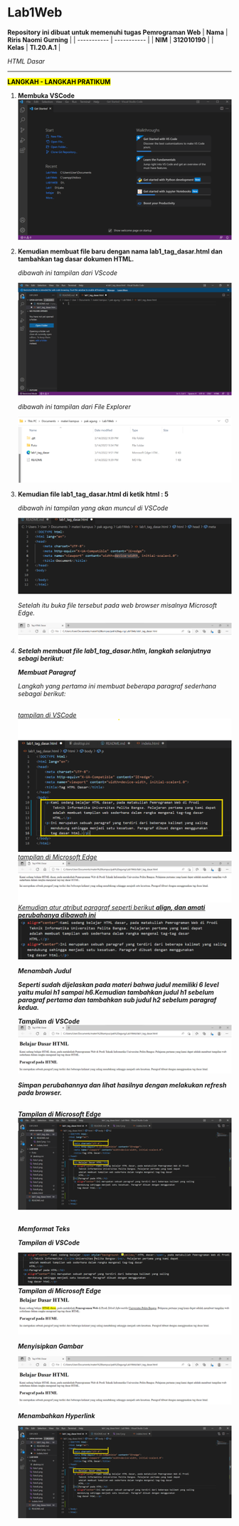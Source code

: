 # Lab1Web

<strong>Repository ini dibuat untuk memenuhi tugas Pemrograman Web</strong>
| <strong>Nama</strong>      | <strong>Riris Naomi Gurning</strong>  |
| ----------- | ----------- |
| <strong>NIM</strong>     | <strong>312010190</strong>       |
| <strong>Kelas</strong>   | <strong>TI.20.A.1</strong>        |

<p><i>HTML Dasar</i></p>

<p><strong><hr><mark>LANGKAH - LANGKAH PRATIKUM</mark></hr></strong></p>

1. <strong>Membuka VSCode</strong> 
    ![](Foto/foto1.png)

2. <strong>Kemudian membuat file baru dengan nama lab1_tag_dasar.html dan tambahkan tag dasar dokumen
HTML.</strong>
        <p><i>dibawah ini tampilan dari VScode</i></p>
            ![](Foto/foto2.png)
        <p><i>dibawah ini tampilan dari File Explorer</i></p> 
            ![](Foto/foto3.png)

3. <strong>Kemudian file lab1_tag_dasar.html di ketik html : 5</strong>
       <p><i>dibawah ini tampilan yang akan muncul di VSCode<i></p>
       ![](Foto/foto4.png)
       <p><i>Setelah itu buka file tersebut pada web browser misalnya Microsoft Edge.</i></p>
       ![](Foto/foto5.png)

4. <strong>Setelah membuat file lab1_tag_dasar.htlm, langkah selanjutnya sebagi berikut:</strong>
       <p><strong><i>Membuat Paragraf</i></strong></p>
       <p>Langkah yang pertama ini membuat beberapa paragraf sederhana sebagai berikut:<p>
       <br><ins>tampilan di VSCode<ins></br>
        ![](Foto/foto6.png)
       <br><ins>tampilan di Microsoft Edge<ins><br>
        ![](Foto/foto7.png)
       <br><i>Kemudian atur atribut paragraf seperti berikut <b>align<b>, dan amati perubahanya dibawah ini </i>
        ![](Foto/foto8.png)
       <p><strong><i>Menambah Judul</i></strong><p>
       <p>Seperti sudah dijelaskan pada materi bahwa judul memiliki 6 level yaitu mulai h1 sampai h6.Kemudian   tambahkan judul h1 sebelum paragraf pertama dan tambahkan sub judul h2 sebelum paragraf kedua.</p>
       <i>Tampilan di VSCode</i>
        ![](Foto/foto9.png)
       <p>Simpan perubahannya dan lihat hasilnya dengan melakukan refresh pada browser.</p>
       <br><i>Tampilan di Microsoft Edge</i></br>
        ![](Foto/foto10.png)
       <p><br><strong><i>Memformat Teks</i></strong></br><p>
       <p><i>Tampilan di VSCode</i></p>
        ![](Foto/foto11.png)
       <br><i>Tampilan di Microsoft Edge</i></br>
        ![](Foto/foto12.png)
       <p><strong><i>Menyisipkan Gambar</i></strong><p>
        ![](Foto/foto9.png)
       <p><strong><i>Menambahkan Hyperlink</i></strong><p>
        ![](Foto/foto10.png)
    
     



